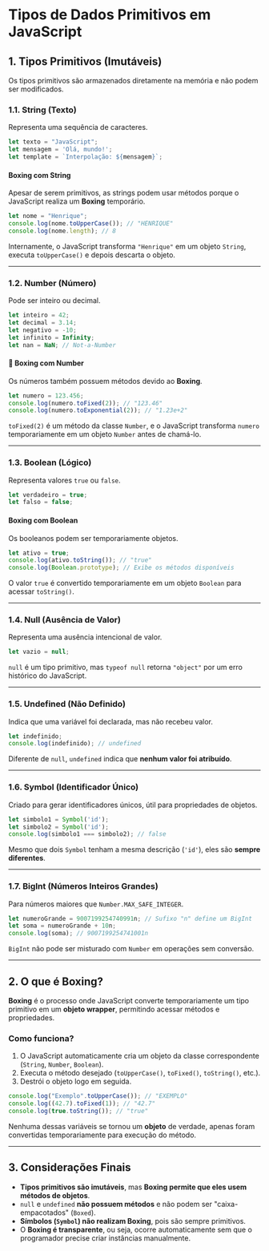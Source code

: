 # Tipos de Dados Primitivos em JavaScript

## 1. Tipos Primitivos (Imutáveis)

Os tipos primitivos são armazenados diretamente na memória e não podem ser modificados.

### 1.1. String (Texto)

Representa uma sequência de caracteres.

```js
let texto = "JavaScript";
let mensagem = 'Olá, mundo!';
let template = `Interpolação: ${mensagem}`;
```

#### Boxing com String

Apesar de serem primitivos, as strings podem usar métodos porque o JavaScript realiza um **Boxing** temporário.

```js
let nome = "Henrique";
console.log(nome.toUpperCase()); // "HENRIQUE"
console.log(nome.length); // 8
```

Internamente, o JavaScript transforma `"Henrique"` em um objeto `String`, executa `toUpperCase()` e depois descarta o objeto.

---

### 1.2. Number (Número)

Pode ser inteiro ou decimal.

```js
let inteiro = 42;
let decimal = 3.14;
let negativo = -10;
let infinito = Infinity;
let nan = NaN; // Not-a-Number
```

#### 📌 Boxing com Number

Os números também possuem métodos devido ao **Boxing**.

```js
let numero = 123.456;
console.log(numero.toFixed(2)); // "123.46"
console.log(numero.toExponential(2)); // "1.23e+2"
```

`toFixed(2)` é um método da classe `Number`, e o JavaScript transforma `numero` temporariamente em um objeto `Number` antes de chamá-lo.

---
### 1.3. Boolean (Lógico)

Representa valores `true` ou `false`.

```js
let verdadeiro = true;
let falso = false;
```

#### Boxing com Boolean

Os booleanos podem ser temporariamente objetos.

```js
let ativo = true;
console.log(ativo.toString()); // "true"
console.log(Boolean.prototype); // Exibe os métodos disponíveis
```

O valor `true` é convertido temporariamente em um objeto `Boolean` para acessar `toString()`.

---

### 1.4. Null (Ausência de Valor)

Representa uma ausência intencional de valor.

```js
let vazio = null;
```

`null` é um tipo primitivo, mas `typeof null` retorna `"object"` por um erro histórico do JavaScript.

---

### 1.5. Undefined (Não Definido)

Indica que uma variável foi declarada, mas não recebeu valor.

```js
let indefinido;
console.log(indefinido); // undefined
```

Diferente de `null`, `undefined` indica que **nenhum valor foi atribuído**.

---

### 1.6. Symbol (Identificador Único)

Criado para gerar identificadores únicos, útil para propriedades de objetos.

```js
let simbolo1 = Symbol('id');
let simbolo2 = Symbol('id');
console.log(simbolo1 === simbolo2); // false
```

Mesmo que dois `Symbol` tenham a mesma descrição (`'id'`), eles são **sempre diferentes**.

---

### 1.7. BigInt (Números Inteiros Grandes)

Para números maiores que `Number.MAX_SAFE_INTEGER`.

```js
let numeroGrande = 9007199254740991n; // Sufixo "n" define um BigInt
let soma = numeroGrande + 10n;
console.log(soma); // 9007199254741001n
```

`BigInt` não pode ser misturado com `Number` em operações sem conversão.

---

## 2. O que é Boxing?

**Boxing** é o processo onde JavaScript converte temporariamente um tipo primitivo em um **objeto wrapper**, permitindo acessar métodos e propriedades.

### Como funciona?

1. O JavaScript automaticamente cria um objeto da classe correspondente (`String`, `Number`, `Boolean`).
2. Executa o método desejado (`toUpperCase()`, `toFixed()`, `toString()`, etc.).
3. Destrói o objeto logo em seguida.

```js
console.log("Exemplo".toUpperCase()); // "EXEMPLO"
console.log((42.7).toFixed(1)); // "42.7"
console.log(true.toString()); // "true"
```

Nenhuma dessas variáveis se tornou um **objeto** de verdade, apenas foram convertidas temporariamente para execução do método.

---
## 3. Considerações Finais

- **Tipos primitivos são imutáveis**, mas **Boxing permite que eles usem métodos de objetos**.
- `null` e `undefined` **não possuem métodos** e não podem ser "caixa-empacotados" (`Boxed`).
- **Símbolos (`Symbol`) não realizam Boxing**, pois são sempre primitivos.
- O **Boxing é transparente**, ou seja, ocorre automaticamente sem que o programador precise criar instâncias manualmente.